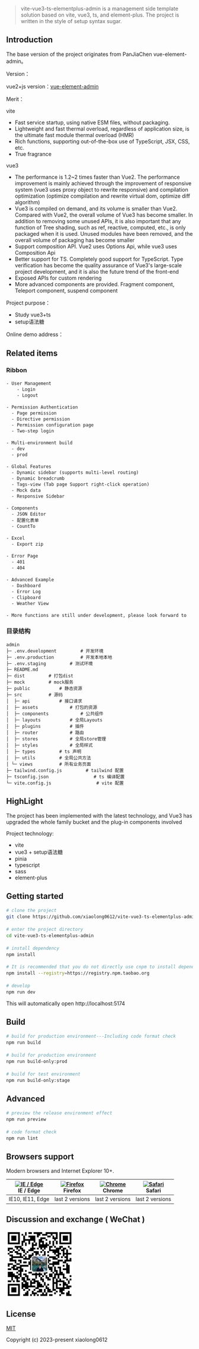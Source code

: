 > vite-vue3-ts-elementplus-admin is a management side template solution based on vite, vue3, ts, and element-plus. The project is written in the style of setup syntax sugar.

## Introduction

The base version of the project originates from PanJiaChen vue-element-admin。

Version：

vue2+js version：[vue-element-admin](https://github.com/PanJiaChen/vue-element-admin)

Merit：

vite
  - Fast service startup, using native ESM files, without packaging.
  - Lightweight and fast thermal overload, regardless of application size, is the ultimate fast module thermal overload (HMR)
  - Rich functions, supporting out-of-the-box use of TypeScript, JSX, CSS, etc.
  - True fragrance

vue3
  - The performance is 1.2~2 times faster than Vue2. The performance improvement is mainly achieved through the improvement of responsive system (vue3 uses proxy object to rewrite responsive) and compilation optimization (optimize compilation and rewrite virtual dom, optimize diff algorithm)
  - Vue3 is compiled on demand, and its volume is smaller than Vue2. Compared with Vue2, the overall volume of Vue3 has become smaller. In addition to removing some unused APIs, it is also important that any function of Tree shading, such as ref, reactive, computed, etc., is only packaged when it is used. Unused modules have been removed, and the overall volume of packaging has become smaller
  - Support composition API. Vue2 uses Options Api, while vue3 uses Composition Api
  - Better support for TS. Completely good support for TypeScript. Type verification has become the quality assurance of Vue3's large-scale project development, and it is also the future trend of the front-end
  - Exposed APIs for custom rendering
  - More advanced components are provided. Fragment component, Teleport component, suspend component


Project purpose：

- Study vue3+ts
- setup语法糖

Online demo address：

## Related items


### Ribbon

```text
- User Management
	- Login
	- Logout
	
- Permission Authentication
  - Page permission
  - Directive permission
  - Permission configuration page
  - Two-step login

- Multi-environment build
  - dev
  - prod

- Global Features
  - Dynamic sidebar (supports multi-level routing)
  - Dynamic breadcrumb
  - Tags-view (Tab page Support right-click operation)
  - Mock data
  - Responsive Sidebar

- Components
  - JSON Editor
  - 配置化表单
  - CountTo

- Excel
  - Export zip

- Error Page
  - 401
  - 404

- Advanced Example
  - Dashboard
  - Error Log
  - Clipboard
  - Weather View

- More functions are still under development, please look forward to
```



### 目录结构

```
admin
├─ .env.development			# 开发环境
├─ .env.production			# 开发本地本地
├─ .env.staging			# 测试环境
├─ README.md
├─ dist			# 打包dist
├─ mock			# mock服务
├─ public			# 静态资源
├─ src			# 源码
│  ├─ api			# 接口请求
│  ├─ assets			# 打包的资源
│  ├─ components			# 公共组件
│  ├─ layouts			# 全局Layouts
│  ├─ plugins			# 插件
│  ├─ router			# 路由
│  ├─ stores			# 全局store管理
│  ├─ styles			# 全局样式
│  ├─ types			# ts 声明
│  ├─ utils			# 全局公共方法
│ └─ views			# 所有业务页面
├─ tailwind.config.js     	  # tailwind 配置
├─ tsconfig.json     			 # ts 编译配置
└─ vite.config.js    		      # vite 配置

```

## HighLight

The project has been implemented with the latest technology, and Vue3 has upgraded the whole family bucket and the plug-in components involved

Project technology:

- vite
- vue3 + setup语法糖
- pinia
- typescript
- sass
- element-plus

## Getting started

```bash
# clone the project
git clone https://github.com/xiaolong0612/vite-vue3-ts-elementplus-admin.git

# enter the project directory
cd vite-vue3-ts-elementplus-admin

# install dependency
npm install

# It is recommended that you do not directly use cnpm to install dependencies. There will be various weird bugs. You can solve the problem of slow downloading speed of npm by following operations
npm install --registry=https://registry.npm.taobao.org

# develop
npm run dev
```

This will automatically open http://localhost:5174

## Build

```bash
# build for production environment---Including code format check
npm run build

# build for production environment
npm run build-only:prod

# build for test environment
npm run build-only:stage
```

## Advanced

```bash
# preview the release environment effect
npm run preview

# code format check
npm run lint
```


## Browsers support

Modern browsers and Internet Explorer 10+.

| [<img src="https://raw.githubusercontent.com/alrra/browser-logos/master/src/edge/edge_48x48.png" alt="IE / Edge" width="24px" height="24px" />](https://godban.github.io/browsers-support-badges/)</br>IE / Edge | [<img src="https://raw.githubusercontent.com/alrra/browser-logos/master/src/firefox/firefox_48x48.png" alt="Firefox" width="24px" height="24px" />](https://godban.github.io/browsers-support-badges/)</br>Firefox | [<img src="https://raw.githubusercontent.com/alrra/browser-logos/master/src/chrome/chrome_48x48.png" alt="Chrome" width="24px" height="24px" />](https://godban.github.io/browsers-support-badges/)</br>Chrome | [<img src="https://raw.githubusercontent.com/alrra/browser-logos/master/src/safari/safari_48x48.png" alt="Safari" width="24px" height="24px" />](https://godban.github.io/browsers-support-badges/)</br>Safari |
| ------------------------------------------------------------ | ------------------------------------------------------------ | ------------------------------------------------------------ | ------------------------------------------------------------ |
| IE10, IE11, Edge                                             | last 2 versions                                              | last 2 versions                                              | last 2 versions                                              |

## Discussion and exchange ( WeChat )

  <p align="left">
  <a  target="_blank">
    <img width="180" src="https://github.com/xiaolong0612/vite-vue3-ts-elementplus-admin/blob/main/WeChat.jpg" alt="wechat">
  </a>
</p>

## License

[MIT](https://github.com/xiaolong0612/vite-vue3-ts-elementplus-admin/LICENSE)

Copyright (c) 2023-present xiaolong0612
